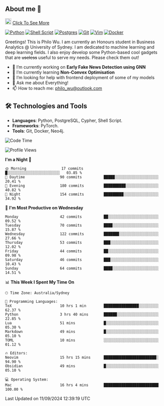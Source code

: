 ## About me 🤗

<a href="#"><img src="https://media.giphy.com/media/hvRJCLFzcasrR4ia7z/giphy.gif" width="20px" height="20px"></a> [Click To See More](https://codeboyphilo.github.io)

[![Python](https://img.shields.io/badge/python-3670A0?style=for-the-badge&logo=python&logoColor=ffdd54)](#)
[![Shell Script](https://img.shields.io/badge/shell_script-%23121011.svg?style=for-the-badge&logo=gnu-bash&logoColor=white)](#)
[![Postgres](https://img.shields.io/badge/postgres-%23316192.svg?style=for-the-badge&logo=postgresql&logoColor=white)](#)
[![Git](https://img.shields.io/badge/git-%23F05033.svg?style=for-the-badge&logo=git&logoColor=white)](#)
[![Vim](https://img.shields.io/badge/VIM-%2311AB00.svg?style=for-the-badge&logo=vim&logoColor=white)](#)
[![Docker](https://img.shields.io/badge/docker-%230db7ed.svg?style=for-the-badge&logo=docker&logoColor=white)](#)

Greetings! This is Philo Wu. I am currently an Honours student in Business Analytics \@ University of Sydney. I am dedicated to machine learning and deep learning fields. I also enjoy develop some Python-based cool gadgets that are ~~useless~~ useful to serve my needs. Please check them out!

- 🔭 I’m currently working on **Early Fake News Detection using GNN**
- 🌱 I’m currently learning **Non-Convex Optimisation**
- 🤔 I’m looking for help with frontend deployment of some of my models
- 💬 Ask me about Everything!
- 📫 How to reach me: philo_wu@outlook.com

## 🛠 Technologies and Tools
- **Languages**: Python, PostgreSQL, Cypher, Shell Script.
- **Frameworks**: PyTorch.
- **Tools**: Git, Docker, Neo4j.

<!--START_SECTION:waka-->
![Code Time](http://img.shields.io/badge/Code%20Time-436%20hrs%205%20mins-blue)

![Profile Views](http://img.shields.io/badge/Profile%20Views-11-blue)

**I'm a Night 🦉** 

```text
🌞 Morning                17 commits          █░░░░░░░░░░░░░░░░░░░░░░░░   03.85 % 
🌆 Daytime                90 commits          █████░░░░░░░░░░░░░░░░░░░░   20.41 % 
🌃 Evening                180 commits         ██████████░░░░░░░░░░░░░░░   40.82 % 
🌙 Night                  154 commits         █████████░░░░░░░░░░░░░░░░   34.92 % 
```
📅 **I'm Most Productive on Wednesday** 

```text
Monday                   42 commits          ██░░░░░░░░░░░░░░░░░░░░░░░   09.52 % 
Tuesday                  70 commits          ████░░░░░░░░░░░░░░░░░░░░░   15.87 % 
Wednesday                122 commits         ███████░░░░░░░░░░░░░░░░░░   27.66 % 
Thursday                 53 commits          ███░░░░░░░░░░░░░░░░░░░░░░   12.02 % 
Friday                   44 commits          ██░░░░░░░░░░░░░░░░░░░░░░░   09.98 % 
Saturday                 46 commits          ███░░░░░░░░░░░░░░░░░░░░░░   10.43 % 
Sunday                   64 commits          ████░░░░░░░░░░░░░░░░░░░░░   14.51 % 
```


📊 **This Week I Spent My Time On** 

```text
🕑︎ Time Zone: Australia/Sydney

💬 Programming Languages: 
TeX                      10 hrs 1 min        ████████████████░░░░░░░░░   62.37 % 
Python                   3 hrs 40 mins       ██████░░░░░░░░░░░░░░░░░░░   22.85 % 
Lua                      51 mins             █░░░░░░░░░░░░░░░░░░░░░░░░   05.30 % 
Markdown                 49 mins             █░░░░░░░░░░░░░░░░░░░░░░░░   05.10 % 
TOML                     10 mins             ░░░░░░░░░░░░░░░░░░░░░░░░░   01.12 % 

🔥 Editors: 
Neovim                   15 hrs 15 mins      ████████████████████████░   94.90 % 
Obsidian                 49 mins             █░░░░░░░░░░░░░░░░░░░░░░░░   05.10 % 

💻 Operating System: 
Mac                      16 hrs 4 mins       █████████████████████████   100.00 % 
```


 Last Updated on 11/09/2024 12:39:19 UTC
<!--END_SECTION:waka-->
